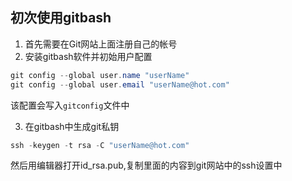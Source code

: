 ## 初次使用gitbash
1. 首先需要在Git网站上面注册自己的帐号
2. 安装gitbash软件并初始用户配置

```java
git config --global user.name "userName"
git config --global user.email "userName@hot.com"
```

该配置会写入`gitconfig`文件中

3. 在gitbash中生成git私钥

```java
ssh -keygen -t rsa -C "userName@hot.com"
```

然后用编辑器打开id_rsa.pub,复制里面的内容到git网站中的ssh设置中

